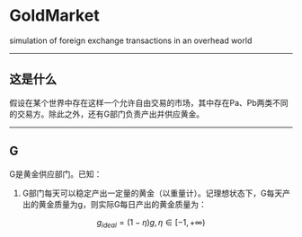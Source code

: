 # GoldMarket

simulation of foreign exchange transactions in an overhead world

---

## 这是什么

假设在某个世界中存在这样一个允许自由交易的市场，其中存在Pa、Pb两类不同的交易方。除此之外，还有G部门负责产出并供应黄金。

---

## G

G是黄金供应部门。已知：

1. G部门每天可以稳定产出一定量的黄金（以重量计）。记理想状态下，G每天产出的黄金质量为g，则实际G每日产出的黄金质量为：

$$g_{ideal} = (1-\eta)g, \eta \in [-1, +\infty)$$

